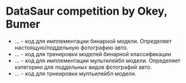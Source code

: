 # DataSaur competition by Okey, Bumer
* ... - код для имплементации бинарной модели. Определяет настоящую/поддельную фотографию авто.
* ... - код для тренировки моделей бинарной классификации 
* ... - код для имплементации мультилейбл модели. Определяет категорию для поддельных видов фотографий авто.
* ... - код для трнеировки мултьилейбл модели.


